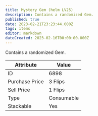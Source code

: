 ```yaml
---
title: Mystery Gem (helm LV25)
description: Contains a randomized Gem.
published: true
date: 2023-02-21T23:23:44.000Z
tags: items
editor: markdown
dateCreated: 2023-02-16T00:00:00.000Z
---
```


Contains a randomized Gem.

|Attribute|Value|
|-|-|
|ID|6898|
|Purchase Price|3 Flips|
|Sell Price|1 Flips|
|Type|Consumable|
|Stackable|Yes|

